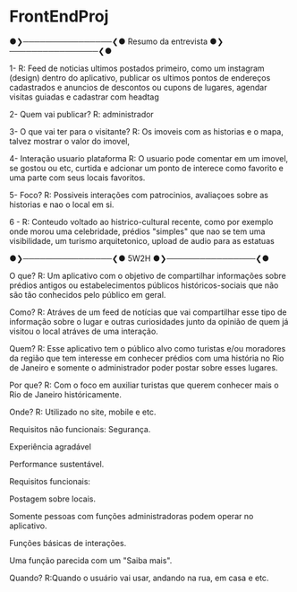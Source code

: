# FrontEndProj

●❯────────────────❮● Resumo da entrevista ●❯────────────────❮●

                                                               
1-
R: Feed de noticias ultimos postados primeiro, como um instagram (design) dentro do aplicativo, publicar os ultimos 
pontos de endereços cadastrados e anuncios de descontos ou cupons de lugares, agendar visitas guiadas e cadastrar com headtag


2-
Quem vai publicar?
R: administrador


3- 
O que vai ter para o visitante? 
R: Os imoveis com as historias e o mapa, talvez mostrar o valor do imovel,


4- 
Interação usuario plataforma 
R: O usuario pode comentar em um imovel, se gostou ou etc, curtida e adcionar um ponto de interece como favorito e uma parte com seus locais favoritos.


5- 
Foco?
R: Possiveis interações com patrocinios, avaliaçoes sobre as historias e nao o local em si.


6 -
R: Conteudo voltado ao histrico-cultural recente, como por exemplo onde morou uma celebridade, prédios "simples" que nao se tem uma visibilidade, 
um turismo arquitetonico, upload de audio para as estatuas





●❯────────────────❮●
 5W2H 
●❯────────────────❮●

O que?
R: Um aplicativo com o objetivo de compartilhar informações sobre prédios antigos ou estabelecimentos públicos históricos-sociais que não são tão conhecidos pelo público em geral.


Como?
R: Atráves de um feed de notícias que vai compartilhar esse tipo de informação sobre o lugar e outras curiosidades junto da opinião de quem já visitou o local atráves de uma interação.


Quem?
R: Esse aplicativo tem o público alvo como turistas e/ou moradores da região que tem interesse em conhecer prédios com uma história no Rio de Janeiro e somente o administrador poder postar sobre esses lugares. 

Por que?
R: Com o foco em auxiliar turistas que querem conhecer mais o Rio de Janeiro históricamente.

Onde?
R: Utilizado no site, mobile e etc.




Requisitos não funcionais:
Segurança.

Experiência agradável

Performance sustentável.







Requisitos funcionais: 

Postagem sobre locais.

Somente pessoas com funções administradoras podem operar no aplicativo.

Funções básicas de interações.

Uma função parecida com um "Saiba mais".


Quando?
R:Quando o usuário vai usar, andando na rua, em casa e etc.


